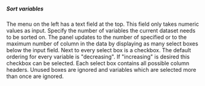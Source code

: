 <h5>Sort variables</h5>
The menu on the left has a text field at the top. This field 
only takes numeric values as input. Specify the number of 
variables the current dataset needs to be sorted on. The panel 
updates to the number of specified or to the maximum number of 
column in the data by displaying as many select boxes below the 
input field. Next to every select box is a checkbox. The 
default ordering for every variable is "decreasing". If 
"increasing" is desired this checkbox can be selected. Each 
select box contains all possible column headers. Unused boxes 
are ignored and variables which are selected more than once are 
ignored.  
